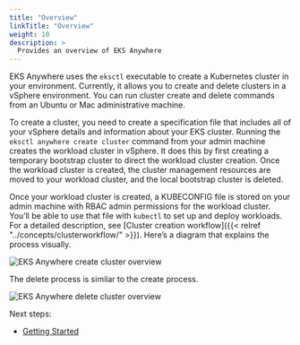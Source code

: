 ```yaml
---
title: "Overview"
linkTitle: "Overview"
weight: 10
description: >
  Provides an overview of EKS Anywhere
---
```


EKS Anywhere uses the `eksctl` executable to create a Kubernetes cluster in your environment.
Currently, it allows you to create and delete clusters in a vSphere environment.
You can run cluster create and delete commands from an Ubuntu or Mac administrative machine.

To create a cluster, you need to create a specification file that includes all of your vSphere details and information about your EKS cluster.
Running the `eksctl anywhere create cluster` command from your admin machine creates the workload cluster in vSphere.
It does this by first creating a temporary bootstrap cluster to direct the workload cluster creation.
Once the workload cluster is created, the cluster management resources are moved to your workload cluster, and the local bootstrap cluster is deleted.

Once your workload cluster is created, a KUBECONFIG file is stored on your admin machine with RBAC admin permissions for the workload cluster.
You’ll be able to use that file with `kubectl` to set up and deploy workloads.
For a detailed description, see [Cluster creation workflow]({{< relref "../concepts/clusterworkflow/" >}}).
Here’s a diagram that explains the process visually.

![EKS Anywhere create cluster overview](/images/eks-a_create_cluster.png)

The delete process is similar to the create process.

![EKS Anywhere delete cluster overview](/images/eks-a_delete_cluster.png)


Next steps:
* [Getting Started](/docs/getting-started/)
